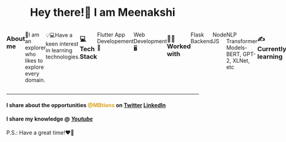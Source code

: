<link rel="stylesheet" href="https://pro.fontawesome.com/releases/v5.10.0/css/all.css" integrity="sha384-AYmEC3Yw5cVb3ZcuHtOA93w35dYTsvhLPVnYs9eStHfGJvOvKxVfELGroGkvsg+p" crossorigin="anonymous"/>
<center><h1> Hey there!👋 I am <strong>Meenakshi</strong> </h1></center>

<div style="display:flex; justify-content:space-evenly;">
     <h3>About me</h3>
  <p>🙌I am an explorer who likes to explore every domain.</p>
  <p>💡💻Have a keen interest in learning technologies.</p>

<h3>💻Tech Stack</h3>
  <p>Flutter App Developement📱</p>
  <p>Web Development🖥</p>
 
<h3>👩‍💻Worked with</h3>
  <p><i class="fa fa-database" aria-hidden="true"></i>Flask Backend</p>
  <p><i class="fab fa-node-js"></i>Node JS</p>
  <p>NLP Transformer Models- BERT, GPT-2, XLNet, etc</p>

<h3>✍Currently learning</h3>
  <ul>
    <li>React JS [PAUSED]</li>
    <li>Flutter [PLAYED]</li>
    <li>UI/UX Designing</li>
  </ul>
</div>
<hr>
<h4>I share about the opportunities <span style="color:goldenrod;">@MBtions</span> on <i class="fab fa-twitter"></i><a target="_blank" href="https://twitter.com/MBtions">Twitter</a> <i class="fab fa-linkedin"></i><a href="https://linkedin.com/in/mbtions" target="_blank">LinkedIn</a></h4>
<h4>I share my knowledge @ <i class="fab fa-youtube"><a href="https://www.youtube.com/channel/UCXk7e710P2K1AkxbWfny_Pw" target="_blank">Youtube</a></i></h4>

<p>P.S.: Have a great time!❤💜</p>
